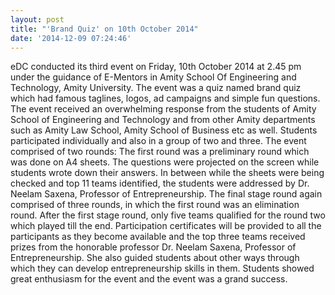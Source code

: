```yaml
---
layout: post
title: "'Brand Quiz' on 10th October 2014"
date: '2014-12-09 07:24:46'
---
```


eDC conducted its third event on Friday, 10th October 2014 at 2.45 pm under the guidance of E-Mentors in Amity School Of Engineering and Technology, Amity University. The event was a quiz named brand quiz which had famous taglines, logos, ad campaigns and simple fun questions. The event received an overwhelming response from the students of Amity School of Engineering and Technology and from other Amity departments such as Amity Law School, Amity School of Business etc as well.  Students participated individually and also in a group of two and three.
The event comprised of two rounds: The first round was a preliminary round which was done on A4 sheets. The questions were projected on the screen while students wrote down their answers. In between while the sheets were being checked and top 11 teams identified, the students were addressed by Dr. Neelam Saxena, Professor of Entrepreneurship. The final stage round again comprised of three rounds, in which the first round was an elimination round. After the first stage round, only five teams qualified for the round two which played till the end. Participation certificates will be provided to all the participants as they become available and the top three teams received prizes from the honorable professor Dr. Neelam Saxena, Professor of Entrepreneurship. She also guided students about other ways through which they can develop entrepreneurship skills in them. Students showed great enthusiasm for the event and the event was a grand success.
